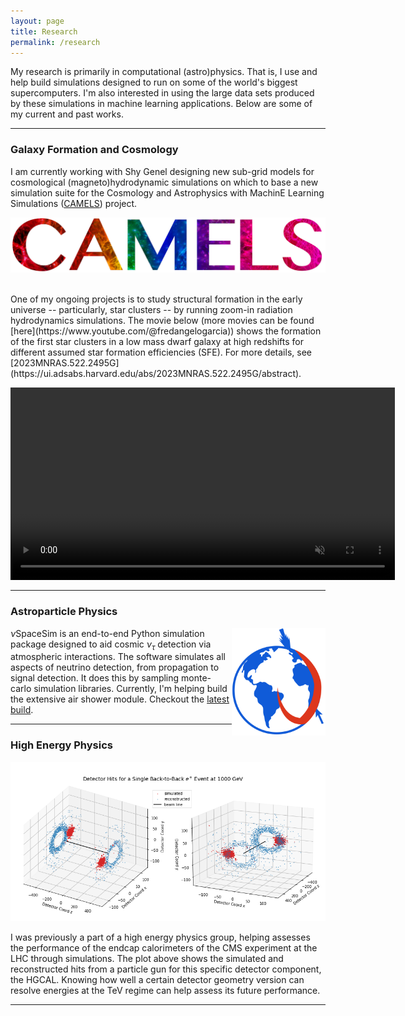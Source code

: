 ```yaml
---
layout: page
title: Research 
permalink: /research
---
```


My research is primarily in computational (astro)physics. That is, I use and help build simulations designed to run on some of the world's biggest supercomputers. I'm also interested in using the large data sets produced by these simulations in machine learning applications. Below are some of my current and past works.   

----
### Galaxy Formation and Cosmology
I am currently working with Shy Genel designing new sub-grid models for cosmological (magneto)hydrodynamic simulations on which to base a new simulation suite for the Cosmology and Astrophysics with MachinE Learning Simulations ([CAMELS](https://camels.readthedocs.io/en/latest/)) project.
<p align="center">
  <img src="../assets/img/camels.png" alt="camels logo" width="615" />
</p>
<br>
One of my ongoing projects is to study structural formation in the early universe -- particularly, star clusters -- by running zoom-in radiation hydrodynamics simulations. The movie below (more movies can be found [here](https://www.youtube.com/@fredangelogarcia)) shows the formation of the first star clusters in a low mass dwarf galaxy at high redshifts for different assumed star formation efficiencies (SFE). For more details, see [2023MNRAS.522.2495G](https://ui.adsabs.harvard.edu/abs/2023MNRAS.522.2495G/abstract).


<p align="center">
<video width="615" loop="loop" muted="muted" plays-inline="true" autoplay>
  <source type="video/mp4" src="https://terpconnect.umd.edu/~fgarcia4/cosmology/halo_D/two_panel_sfr_rev1.mp4">
</video>
</p>




----
### Astroparticle Physics
<p align="center">
  <img src="../assets/img/nulogo.png" alt="nuspacesim" width="150" style="float: right;"/>
</p>

$\nu$SpaceSim is an end-to-end Python simulation package designed to aid cosmic $\nu_\tau$ detection via atmospheric interactions. The software simulates all aspects of neutrino detection, from propagation to signal detection. It does this by sampling monte-carlo simulation libraries. Currently, I'm helping build the extensive air shower module. Checkout the [latest build](https://github.com/NuSpaceSim/nuSpaceSim).

----
### High Energy Physics
<p align="center">
  <img src="../assets/img/hep.png" alt="nuspacesim" width="615" />
</p>
I was previously a part of a high energy physics group, helping assesses the performance of the endcap calorimeters of the CMS experiment at the LHC through simulations. The plot above shows the simulated and reconstructed hits from a particle gun for this specific detector component, the HGCAL. Knowing how well a certain detector geometry version can resolve energies at the TeV regime can help assess its future performance. 
 
----
